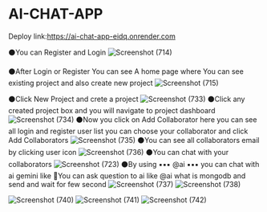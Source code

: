 # AI-CHAT-APP

Deploy link:https://ai-chat-app-eidq.onrender.com

⚫You can Register and Login
![Screenshot (714)](https://github.com/user-attachments/assets/c74ef04d-5171-4459-9358-37a3bd2f7b81)

⚫After Login or Register You can see A home page where You can see existing project and also create new project
![Screenshot (715)](https://github.com/user-attachments/assets/93ed4a10-9011-443d-841f-362a2edbd161)

⚫Click New Project and crete a project
![Screenshot (733)](https://github.com/user-attachments/assets/f2f645f3-fedf-44c7-9188-5d371c82d503)
⚫Click any created project box and you will navigate to project dashboard
![Screenshot (734)](https://github.com/user-attachments/assets/ba4a62dc-1492-4f31-b207-962051c7e05d)
⚫Now you click on Add Collaborator here you can see all login and register user list you can choose your collaborator and click Add Collaborators
![Screenshot (735)](https://github.com/user-attachments/assets/00cad25b-e03d-4673-b1af-f08787a9a914)
⚫You can see all collaborators email by clicking user icon
![Screenshot (736)](https://github.com/user-attachments/assets/9450dc8e-ae06-4fda-af55-8187e0a09cb6)
⚫You can chat with your collaborators
![Screenshot (723)](https://github.com/user-attachments/assets/617f50dd-f510-41f7-b45c-34e3a7a21e15)
⚫By using  ▪️▪️▪️ @ai ▪️▪️▪️ you can chat with ai gemini like 🔵You can ask question to ai like @ai what is mongodb and send and wait for few second
![Screenshot (737)](https://github.com/user-attachments/assets/215c04a8-3abe-4db7-b131-f05bbb185a31)
![Screenshot (738)](https://github.com/user-attachments/assets/e3e000c3-f41d-4feb-be17-e46b1abe5fd2)

![Screenshot (740)](https://github.com/user-attachments/assets/1c141f64-2ecf-473b-93ca-9d5cb430007b)
![Screenshot (741)](https://github.com/user-attachments/assets/c28bf78e-32ee-411c-ac85-f2bdf97ab1f6)
![Screenshot (742)](https://github.com/user-attachments/assets/a71c2a1c-996b-4b38-99c9-e7b8eeca11c7)
